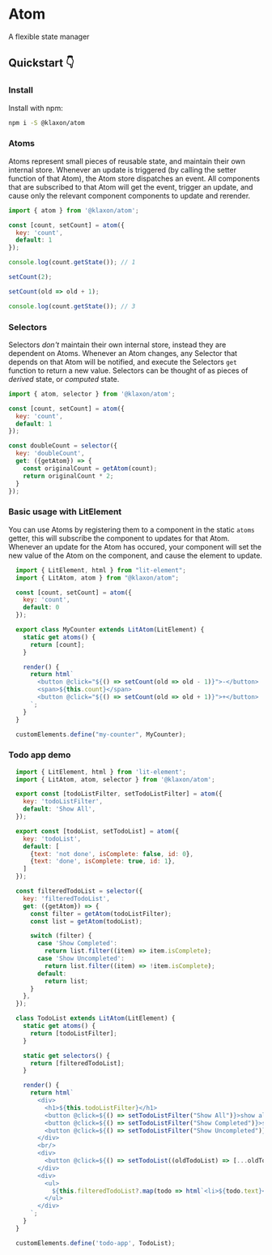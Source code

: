 # Atom

A flexible state manager

## Quickstart 👇

### Install

Install with npm:

```bash
npm i -S @klaxon/atom
```

### Atoms

Atoms represent small pieces of reusable state, and maintain their own internal store. Whenever an update is triggered (by calling the setter function of that Atom), the Atom store dispatches an event. All components that are subscribed to that Atom will get the event, trigger an update, and cause only the relevant component components to update and rerender.

```js
import { atom } from '@klaxon/atom';

const [count, setCount] = atom({
  key: 'count',
  default: 1
});

console.log(count.getState()); // 1

setCount(2);

setCount(old => old + 1);

console.log(count.getState()); // 3
```

### Selectors

Selectors _don't_ maintain their own internal store, instead they are dependent on Atoms. Whenever an Atom changes, any Selector that depends on that Atom will be notified, and execute the Selectors `get` function to return a new value. Selectors can be thought of as pieces of _derived_ state, or _computed_ state.

```js
import { atom, selector } from '@klaxon/atom';

const [count, setCount] = atom({
  key: 'count',
  default: 1
});

const doubleCount = selector({
  key: 'doubleCount',
  get: ({getAtom}) => {
    const originalCount = getAtom(count);
    return originalCount * 2;
  }
});
```

### Basic usage with LitElement

You can use Atoms by registering them to a component in the static `atoms` getter, this will subscribe the component to updates for that Atom. Whenever an update for the Atom has occured, your component will set the new value of the Atom on the component, and cause the element to update.

```js
  import { LitElement, html } from "lit-element";
  import { LitAtom, atom } from "@klaxon/atom";

  const [count, setCount] = atom({
    key: 'count',
    default: 0
  });

  export class MyCounter extends LitAtom(LitElement) {
    static get atoms() {
      return [count];
    }

    render() {
      return html`
        <button @click="${() => setCount(old => old - 1)}">-</button>
        <span>${this.count}</span>
        <button @click="${() => setCount(old => old + 1)}">+</button>
      `;
    }
  }

  customElements.define("my-counter", MyCounter);
```

### Todo app demo

```js
  import { LitElement, html } from 'lit-element';
  import { LitAtom, atom, selector } from '@klaxon/atom';

  export const [todoListFilter, setTodoListFilter] = atom({
    key: 'todoListFilter',
    default: 'Show All',
  });

  export const [todoList, setTodoList] = atom({
    key: 'todoList',
    default: [
      {text: 'not done', isComplete: false, id: 0},
      {text: 'done', isComplete: true, id: 1},
    ]
  });

  const filteredTodoList = selector({
    key: 'filteredTodoList',
    get: ({getAtom}) => {
      const filter = getAtom(todoListFilter);
      const list = getAtom(todoList);

      switch (filter) {
        case 'Show Completed':
          return list.filter((item) => item.isComplete);
        case 'Show Uncompleted':
          return list.filter((item) => !item.isComplete);
        default:
          return list;
      }
    },
  });

  class TodoList extends LitAtom(LitElement) {
    static get atoms() {
      return [todoListFilter];
    }

    static get selectors() {
      return [filteredTodoList];
    }

    render() {
      return html`
        <div>
          <h1>${this.todoListFilter}</h1>
          <button @click=${() => setTodoListFilter("Show All")}>show all</button>
          <button @click=${() => setTodoListFilter("Show Completed")}>show completed</button>
          <button @click=${() => setTodoListFilter("Show Uncompleted")}>show uncompleted</button>
        </div>
        <br/>
        <div>
          <button @click=${() => setTodoList((oldTodoList) => [...oldTodoList, {text: 'New todo', isComplete: false, id: 1}])}>add</button>
        </div>
        <div>
          <ul>
            ${this.filteredTodoList?.map(todo => html`<li>${todo.text}</li>`)}
          </ul>
        </div>
      `;
    }
  }

  customElements.define('todo-app', TodoList);
```